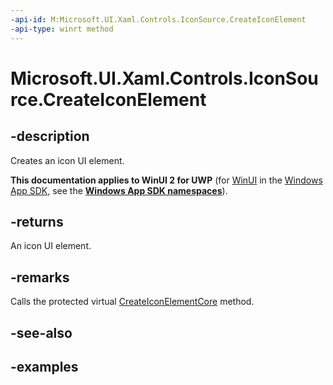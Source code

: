 ```yaml
---
-api-id: M:Microsoft.UI.Xaml.Controls.IconSource.CreateIconElement
-api-type: winrt method
---
```


# Microsoft.UI.Xaml.Controls.IconSource.CreateIconElement

<!--
public Windows.UI.Xaml.Controls.IconElement CreateIconElement ();
-->

## -description

Creates an icon UI element.

**This documentation applies to WinUI 2 for UWP** (for [WinUI](/windows/apps/winui/winui3/) in the [Windows App SDK](/windows/apps/windows-app-sdk/), see the **[Windows App SDK namespaces](/windows/windows-app-sdk/api/winrt/)**).

## -returns

An icon UI element.

## -remarks

Calls the protected virtual [CreateIconElementCore](iconsource_createiconelementcore_1394355728.md) method.

## -see-also

## -examples
